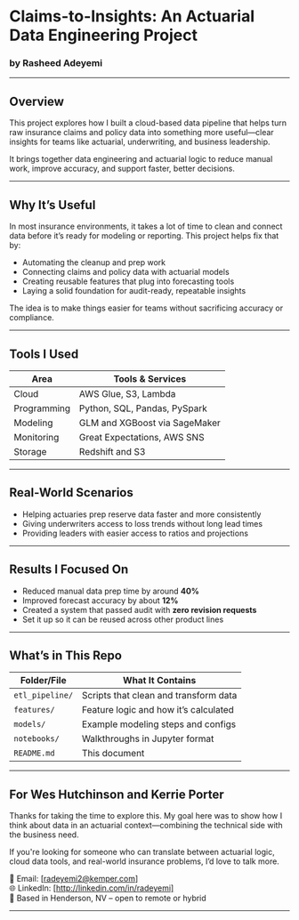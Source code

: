 # Claims-to-Insights: An Actuarial Data Engineering Project  
### by Rasheed Adeyemi

---

## Overview

This project explores how I built a cloud-based data pipeline that helps turn raw insurance claims and policy data into something more useful—clear insights for teams like actuarial, underwriting, and business leadership.

It brings together data engineering and actuarial logic to reduce manual work, improve accuracy, and support faster, better decisions.

---

## Why It’s Useful

In most insurance environments, it takes a lot of time to clean and connect data before it’s ready for modeling or reporting. This project helps fix that by:

- Automating the cleanup and prep work  
- Connecting claims and policy data with actuarial models  
- Creating reusable features that plug into forecasting tools  
- Laying a solid foundation for audit-ready, repeatable insights  

The idea is to make things easier for teams without sacrificing accuracy or compliance.

---

## Tools I Used

| Area         | Tools & Services                  |
|--------------|-----------------------------------|
| Cloud        | AWS Glue, S3, Lambda              |
| Programming  | Python, SQL, Pandas, PySpark      |
| Modeling     | GLM and XGBoost via SageMaker     |
| Monitoring   | Great Expectations, AWS SNS       |
| Storage      | Redshift and S3                   |

---

## Real-World Scenarios

- Helping actuaries prep reserve data faster and more consistently  
- Giving underwriters access to loss trends without long lead times  
- Providing leaders with easier access to ratios and projections  

---

## Results I Focused On

- Reduced manual data prep time by around **40%**  
- Improved forecast accuracy by about **12%**  
- Created a system that passed audit with **zero revision requests**  
- Set it up so it can be reused across other product lines  

---

## What’s in This Repo

| Folder/File             | What It Contains                        |
|-------------------------|------------------------------------------|
| `etl_pipeline/`         | Scripts that clean and transform data    |
| `features/`             | Feature logic and how it’s calculated    |
| `models/`               | Example modeling steps and configs       |
| `notebooks/`            | Walkthroughs in Jupyter format           |
| `README.md`             | This document                            |

---

## For Wes Hutchinson and Kerrie Porter

Thanks for taking the time to explore this. My goal here was to show how I think about data in an actuarial context—combining the technical side with the business need.

If you're looking for someone who can translate between actuarial logic, cloud data tools, and real-world insurance problems, I’d love to talk more.

📧 Email: [radeyemi2@kemper.com]  
🌐 LinkedIn: [http://linkedin.com/in/radeyemi]  
📍 Based in Henderson, NV – open to remote or hybrid

---
